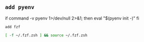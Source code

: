 


`add pyenv`
---
if command -v pyenv 1>/dev/null 2>&1; then
 eval "$(pyenv init -)"
fi


`add fzf`
```bash 
[ -f ~/.fzf.zsh ] && source ~/.fzf.zsh
```
